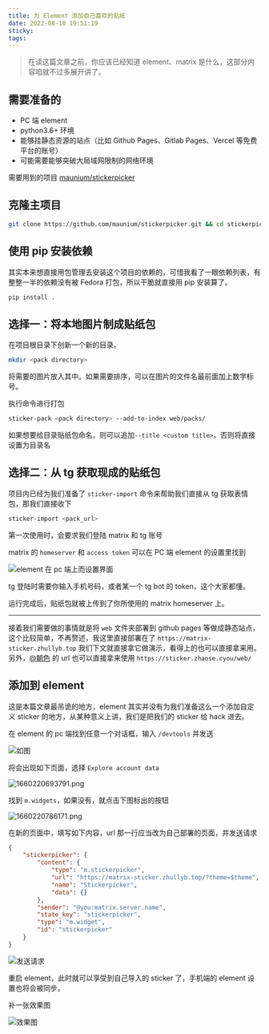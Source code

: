 ```yaml
---
title: 为 Element 添加自己喜欢的贴纸
date: 2022-08-10 19:51:19
sticky:
tags:
---
```




> 在读这篇文章之前，你应该已经知道 element、matrix 是什么，这部分内容咱就不过多展开讲了。

## 需要准备的

- PC 端 element
- python3.6+ 环境
- 能够挂静态资源的站点（比如 Github Pages、Gitlab Pages、Vercel 等免费平台的账号）
- 可能需要能够突破大局域网限制的网络环境

需要用到的项目 [maunium/stickerpicker](https://github.com/maunium/stickerpicker)

## 克隆主项目

```bash
git clone https://github.com/maunium/stickerpicker.git && cd stickerpicker
```

## 使用 pip 安装依赖

其实本来想直接用包管理去安装这个项目的依赖的，可惜我看了一眼依赖列表，有整整一半的依赖没有被 Fedora 打包，所以干脆就直接用 pip 安装算了。

```bash
pip install .
```

## 选择一：将本地图片制成贴纸包

在项目根目录下创新一个新的目录。

```bash
mkdir <pack directory>
```

将需要的图片放入其中。如果需要排序，可以在图片的文件名最前面加上数字标号。

执行命令进行打包

```bash
sticker-pack <pack directory> --add-to-index web/packs/
```

如果想要给目录贴纸包命名，则可以追加`--title <custom title>`，否则将直接设置为目录名

## 选择二：从 tg 获取现成的贴纸包

项目内已经为我们准备了 ```sticker-import``` 命令来帮助我们直接从 tg 获取表情包，那我们直接收下

```bash
sticker-import <pack_url>
```

第一次使用时，会要求我们登陆 matrix 和 tg 账号

matrix 的 `homeserver` 和 `access token` 可以在 PC 端 element 的设置里找到

![element 在 pc 端上而设置界面](https://static.031130.xyz/uploads/2024/08/12/62f4dab8c7647.webp)

tg 登陆时需要你输入手机号码，或者某一个 tg bot 的 token，这个大家都懂。

运行完成后，贴纸包就被上传到了你所使用的 matrix homeserver 上。

***

接着我们需要做的事情就是将 `web` 文件夹部署到 github pages 等做成静态站点，这个比较简单，不再赘述，我这里直接部署在了 `https://matrix-sticker.zhullyb.top` 我们下文就直接拿它做演示，看得上的也可以直接拿来用。另外，[@朝色](https://blog.zhaose.cyou/) 的 url 也可以直接拿来使用 `https://sticker.zhaose.cyou/web/`

## 添加到 element

这是本篇文章最吊诡的地方，element 其实并没有为我们准备这么一个添加自定义 sticker 的地方，从某种意义上讲，我们是把我们的 sticker 给 hack 进去。

在 element 的 pc 端找到任意一个对话框，输入 `/devtools` 并发送

![如图](https://static.031130.xyz/uploads/2024/08/12/62f4f4d55f4d3.webp)

将会出现如下页面，选择 `Explore account data`

![1660220693791.png](https://static.031130.xyz/uploads/2024/08/12/62f4f5179fd73.webp)

找到 `m.widgets`，如果没有，就点击下图标出的按钮

![1660220786171.png](https://static.031130.xyz/uploads/2024/08/12/62f4f57459b6f.webp)

在新的页面中，填写如下内容，url 那一行应当改为自己部署的页面，并发送请求

```json
{
    "stickerpicker": {
        "content": {
            "type": "m.stickerpicker",
            "url": "https://matrix-sticker.zhullyb.top/?theme=$theme",
            "name": "Stickerpicker",
            "data": {}
        },
        "sender": "@you:matrix.server.name",
        "state_key": "stickerpicker",
        "type": "m.widget",
        "id": "stickerpicker"
    }
}
```

![发送请求](https://static.031130.xyz/uploads/2024/08/12/62f4f6d9e120e.webp)

重启 element，此时就可以享受到自己导入的 sticker 了，手机端的 element 设置也将会被同步。

补一张效果图

![效果图](https://static.031130.xyz/uploads/2024/08/12/62f4f7728b1e6.webp)
